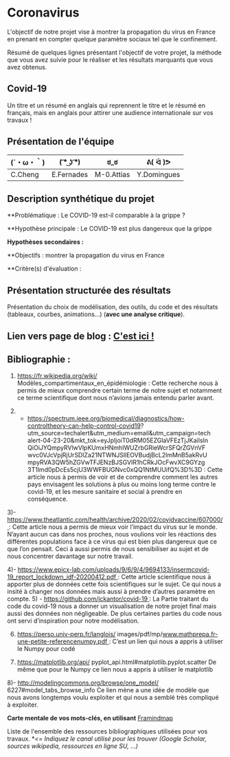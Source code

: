 # Coronavirus

L'objectif de notre projet vise à montrer la propagation du virus en France en prenant en compter quelque paramètre sociaux tel que le confinement.

Résumé de quelques lignes présentant l'objectif de votre projet, la méthode que vous avez suivie pour le réaliser et les résultats marquants que vous avez obtenus.

## Covid-19

Un titre et un résumé en anglais qui reprennent le titre et le résumé en français, mais en anglais pour attirer une audience internationale sur vos travaux !

## Présentation de l'équipe

|(´・ω・｀)| ( ͡° ͜ʖ ͡°) | ಠ_ಠ | ᕕ( ᐛ )ᕗ |
|-----|--|--|--|
| C.Cheng| E.Fernades| M-0.Attias| Y.Domingues  |


## Description synthétique du projet

**Problématique : Le COVID-19 est-il comparable à la grippe ?

**Hypothèse principale : Le COVID-19 est plus dangereux que la grippe

**Hypothèses secondaires :** 

**Objectifs : montrer la propagation du virus en France

**Critère(s) d'évaluation : 

## Présentation structurée des résultats

Présentation du choix de modélisation, des outils, du code et des résultats (tableaux, courbes, animations...) (**avec une analyse critique**).

## Lien vers page de blog : <a href="blog.html"> C'est ici ! </a>

## Bibliographie :
1) https://fr.wikipedia.org/wiki/ Modèles_compartimentaux_en_épidémiologie :
 Cette recherche nous à permis de mieux comprendre certain terme de notre sujet et notamment ce terme scientifique dont nous n’avions jamais entendu parler avant.

2) - https://spectrum.ieee.org/biomedical/diagnostics/how-controltheory-can-help-control-covid19? utm_source=techalert&utm_medium=email&utm_campaign=tech alert-04-23-20&mkt_tok=eyJpIjoiT0dRM05EZGlaVFEzTjJKaiIsIn QiOiJYQmpyRVlwVlpKUmxHNmhIWUZrbGRieWcrSFQrZGVnVF wvc0VJcVpjRjUrSDlZa21NTWNJSllEOVBudjBcL2lmMnB5akRvU mpyRVA3QW5hZGVwTFJENzBJSGVIR1hCRkJOcFwvXC9GYzg 3T1lmd0pDcEs5cjU3WWFBUGNvc0xQQ1NtMUUifQ%3D%3D :
Cette article nous à permis de voir et de comprendre comment les autres pays envisagent les solutions à plus ou moins long terme contre le covid-19, et les mesure sanitaire et social à prendre en conséquence.

3)- https://www.theatlantic.com/health/archive/2020/02/covidvaccine/607000/ :
Cette article nous a permis de mieux voir l’impact du virus sur le monde. N’ayant aucun cas dans nos proches, nous voulions voir les réactions des différentes populations face à ce virus qui est bien plus dangereux que ce que l’on pensait. Ceci à aussi permis de nous sensibiliser au sujet et de nous concentrer davantage sur notre travail.

4)- https://www.epicx-lab.com/uploads/9/6/9/4/9694133/insermcovid-19_report_lockdown_idf-20200412.pdf :
Cette article scientifique nous à apporter plus de données cette fois scientifiques sur le sujet. Ce qui nous a insité à changer nos données mais aussi à prendre d’autres paramètre en compte.
5) - https://github.com/jckantor/covid-19 :
La Partie traitant du code du covid-19 nous a donner un visualisation de notre projet final mais aussi des données non négligeable. De plus certaines parties du code nous ont servi d’inspiration pour notre modélisation.

6) https://perso.univ-perp.fr/langlois/ images/pdf/mp/www.mathprepa.fr-une-petite-referencenumpy.pdf :
C’est un lien qui nous a appris à utiliser le Numpy pour codé

7) https://matplotlib.org/api/ pyplot_api.html#matplotlib.pyplot.scatter
De même que pour le Numpy ce lien nous a appris à utiliser le matplotlib

8)- http://modelingcommons.org/browse/one_model/ 6227#model_tabs_browse_info 
Ce lien mène a une idée de modèle que nous avons longtemps voulu exploiter et qui nous a semblé très compliqué à exploiter.


**Carte mentale de vos mots-clés, en utilisant** <a href="https://framindmap.org/mindmaps/index.html">Framindmap </a> 

Liste de l'ensemble des ressources bibliographiques utilisées pour vos travaux. **<= Indiquez le canal utilisé pour les trouver (Google Scholar, sources wikipedia, ressources en ligne SU, ...)*
